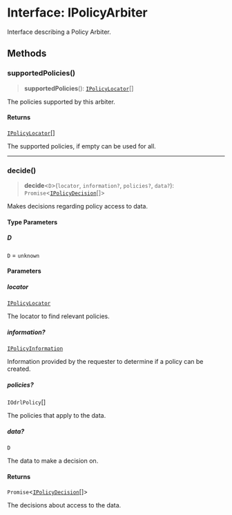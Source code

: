 # Interface: IPolicyArbiter

Interface describing a Policy Arbiter.

## Methods

### supportedPolicies()

> **supportedPolicies**(): [`IPolicyLocator`](IPolicyLocator.md)[]

The policies supported by this arbiter.

#### Returns

[`IPolicyLocator`](IPolicyLocator.md)[]

The supported policies, if empty can be used for all.

***

### decide()

> **decide**\<`D`\>(`locator`, `information?`, `policies?`, `data?`): `Promise`\<[`IPolicyDecision`](IPolicyDecision.md)[]\>

Makes decisions regarding policy access to data.

#### Type Parameters

##### D

`D` = `unknown`

#### Parameters

##### locator

[`IPolicyLocator`](IPolicyLocator.md)

The locator to find relevant policies.

##### information?

[`IPolicyInformation`](IPolicyInformation.md)

Information provided by the requester to determine if a policy can be created.

##### policies?

`IOdrlPolicy`[]

The policies that apply to the data.

##### data?

`D`

The data to make a decision on.

#### Returns

`Promise`\<[`IPolicyDecision`](IPolicyDecision.md)[]\>

The decisions about access to the data.
